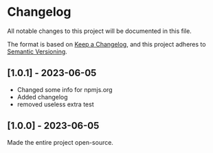 # Changelog

All notable changes to this project will be documented in this file.

The format is based on [Keep a Changelog](https://keepachangelog.com/en/1.0.0/),
and this project adheres to [Semantic Versioning](https://semver.org/spec/v2.0.0.html).

## [1.0.1] - 2023-06-05

- Changed some info for npmjs.org
- Added changelog
- removed useless extra test

## [1.0.0] - 2023-06-05

Made the entire project open-source.

